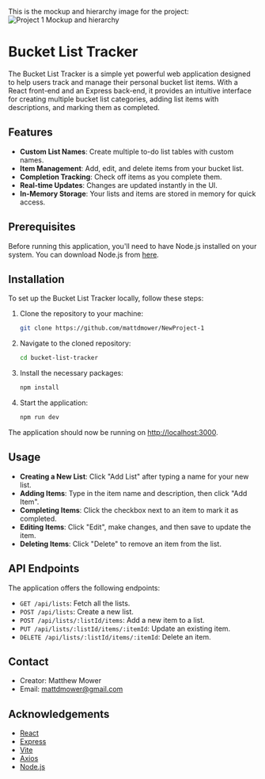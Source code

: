   This is the mockup and hierarchy image for the project:
![Project 1  Mockup and hierarchy](https://github.com/mattdmower/NewProject-1/assets/145517358/31105bb3-8ca2-47fa-b35c-5ed52b38cb6e)

# Bucket List Tracker

The Bucket List Tracker is a simple yet powerful web application designed to help users track and manage their personal bucket list items. With a React front-end and an Express back-end, it provides an intuitive interface for creating multiple bucket list categories, adding list items with descriptions, and marking them as completed.

## Features

- **Custom List Names**: Create multiple to-do list tables with custom names.
- **Item Management**: Add, edit, and delete items from your bucket list.
- **Completion Tracking**: Check off items as you complete them.
- **Real-time Updates**: Changes are updated instantly in the UI.
- **In-Memory Storage**: Your lists and items are stored in memory for quick access.

## Prerequisites

Before running this application, you'll need to have Node.js installed on your system. You can download Node.js from [here](https://nodejs.org/).

## Installation

To set up the Bucket List Tracker locally, follow these steps:

1. Clone the repository to your machine:

    ```bash
    git clone https://github.com/mattdmower/NewProject-1
    ```

2. Navigate to the cloned repository:

    ```bash
    cd bucket-list-tracker
    ```

3. Install the necessary packages:

    ```bash
    npm install
    ```

4. Start the application:

    ```bash
    npm run dev
    ```

The application should now be running on [http://localhost:3000](http://localhost:3000).

## Usage

- **Creating a New List**: Click "Add List" after typing a name for your new list.
- **Adding Items**: Type in the item name and description, then click "Add Item".
- **Completing Items**: Click the checkbox next to an item to mark it as completed.
- **Editing Items**: Click "Edit", make changes, and then save to update the item.
- **Deleting Items**: Click "Delete" to remove an item from the list.

## API Endpoints

The application offers the following endpoints:

- `GET /api/lists`: Fetch all the lists.
- `POST /api/lists`: Create a new list.
- `POST /api/lists/:listId/items`: Add a new item to a list.
- `PUT /api/lists/:listId/items/:itemId`: Update an existing item.
- `DELETE /api/lists/:listId/items/:itemId`: Delete an item.

## Contact

- Creator: Matthew Mower
- Email: mattdmower@gmail.com

## Acknowledgements

- [React](https://reactjs.org/)
- [Express](https://expressjs.com/)
- [Vite](https://vitejs.dev/)
- [Axios](https://axios-http.com/)
- [Node.js](https://nodejs.org/)